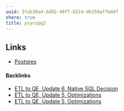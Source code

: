 ```yaml
---
uuid: 3fab38a4-8d02-49ff-b524-db359affb04f
share: true
title: psycopg2
---
```

## Links

* [Postgres](/5d70cd64-3134-4b62-8879-12f1f8bb4afe)

#### Backlinks

* [ETL to QE, Update 6, Native SQL Decision](/9dc97a82-96a0-495b-a8e2-a5c4d5c60abe)
* [ETL to QE, Update 5, Optimizations](/88cd3a9e-9156-4482-aaa5-2bb8eeebca0d)
* [ETL to QE, Update 5, Optimizations](/88cd3a9e-9156-4482-aaa5-2bb8eeebca0d)